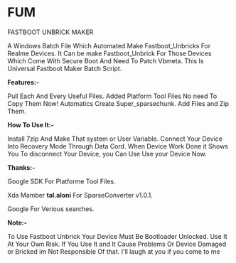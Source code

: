 # FUM
FASTBOOT UNBRICK MAKER


A Windows Batch File Which Automated Make Fastboot_Unbricks For Realme Devices. 
It Can be make Fastboot_Unbrick For Those Devices Which Come With Secure Boot And Need To Patch Vbmeta. 
This Is Universal Fastboot Maker Batch Script. 

**Features:-**

Pull Each And Every Useful Files.
Added Platform Tool Files No need To Copy Them Now!
Automatics Create Super_sparsechunk.
Add Files and Zip Them.

**How To Use It:-**

Install 7zip And Make That system or User Variable.
Connect Your Device Into Recovery Mode Through Data Cord.
When Device Work Done it Shows You To disconnect Your Device, you Can Use Use your Device Now.


**Thanks:-**

Google SDK For Platforme Tool Files.

Xda Mamber **tal.aloni** For SparseConverter v1.0.1.

Google For Verious searches.

**Note:-**

To Use Fastboot Unbrick Your Device Must Be Bootloader Unlocked.
Use It At Your Own Risk.
If You Use It and It Cause Problems Or Device Damaged or Bricked im Not Responsible Of that.
I'll laugh at you if you come to me

